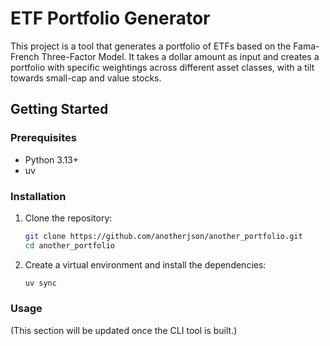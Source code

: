 # ETF Portfolio Generator

This project is a tool that generates a portfolio of ETFs based on the Fama-French Three-Factor Model. It takes a dollar amount as input and creates a portfolio with specific weightings across different asset classes, with a tilt towards small-cap and value stocks.

## Getting Started

### Prerequisites

- Python 3.13+
- uv

### Installation

1.  Clone the repository:

    ```bash
    git clone https://github.com/anotherjson/another_portfolio.git
    cd another_portfolio
    ```

2.  Create a virtual environment and install the dependencies:

    ```bash
    uv sync
    ```

### Usage

(This section will be updated once the CLI tool is built.)
